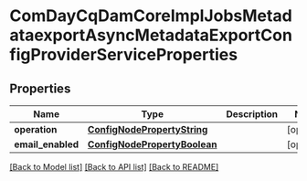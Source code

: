 # ComDayCqDamCoreImplJobsMetadataexportAsyncMetadataExportConfigProviderServiceProperties

## Properties
Name | Type | Description | Notes
------------ | ------------- | ------------- | -------------
**operation** | [**ConfigNodePropertyString**](ConfigNodePropertyString.md) |  | [optional] 
**email_enabled** | [**ConfigNodePropertyBoolean**](ConfigNodePropertyBoolean.md) |  | [optional] 

[[Back to Model list]](../README.md#documentation-for-models) [[Back to API list]](../README.md#documentation-for-api-endpoints) [[Back to README]](../README.md)


